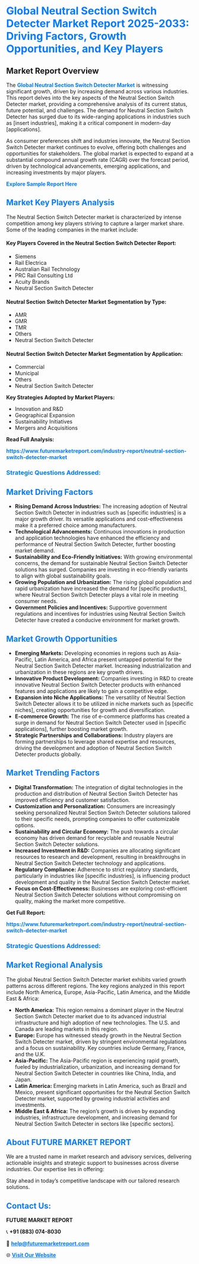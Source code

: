 <h1 style="color: #007BFF;">Global Neutral Section Switch Detecter Market Report 2025-2033: Driving Factors, Growth Opportunities, and Key Players</h1>

<section id="overview">
<h2>Market Report Overview</h2>
<p>The <a href="https://www.futuremarketreport.com/industry-report/neutral-section-switch-detecter-market" style="color: #007BFF; text-decoration: none;"><strong>Global Neutral Section Switch Detecter Market</strong></a> is witnessing significant growth, driven by increasing demand across various industries. This report delves into the key aspects of the Neutral Section Switch Detecter market, providing a comprehensive analysis of its current status, future potential, and challenges. The demand for Neutral Section Switch Detecter has surged due to its wide-ranging applications in industries such as [insert industries], making it a critical component in modern-day [applications].</p>
<p>As consumer preferences shift and industries innovate, the Neutral Section Switch Detecter market continues to evolve, offering both challenges and opportunities for stakeholders. The global market is expected to expand at a substantial compound annual growth rate (CAGR) over the forecast period, driven by technological advancements, emerging applications, and increasing investments by major players.</p>
</section>

<section id="overview">
<p><a href="https://www.futuremarketreport.com/request-sample/reportId=99965" style="color: #007BFF; text-decoration: none;"><strong>Explore Sample Report Here</strong></a></p>
</section>

<section id="key-players">
<h2 style="color: #007BFF;">Market Key Players Analysis</h2>
<p>The Neutral Section Switch Detecter market is characterized by intense competition among key players striving to capture a larger market share. Some of the leading companies in the market include:</p>
<h4>Key Players Covered in the Neutral Section Switch Detecter Report:</h4>
<ul><li>Siemens</li><li>Rail Electrica</li><li>Australian Rail Technology</li><li>PRC Rail Consulting Ltd</li><li>Acuity Brands</li><li>Neutral Section Switch Detecter</li></ul>
<h4>Neutral Section Switch Detecter Market Segmentation by Type:</h4>
<ul><li>AMR</li><li>GMR</li><li>TMR</li><li>Others</li><li>Neutral Section Switch Detecter</li></ul>

<h4>Neutral Section Switch Detecter Market Segmentation by Application:</h4>
<ul><li>Commercial</li><li>Municipal</li><li>Others</li><li>Neutral Section Switch Detecter</li></ul>
<p><strong>Key Strategies Adopted by Market Players:</strong></p>
<ul>
<li>Innovation and R&D</li>
<li>Geographical Expansion</li>
<li>Sustainability Initiatives</li>
<li>Mergers and Acquisitions</li>
</ul>
</section>

<section>
<p><strong>Read Full Analysis: </strong></p><a href="https://www.futuremarketreport.com/industry-report/neutral-section-switch-detecter-market" style="color: #007BFF; text-decoration: none;"><strong>https://www.futuremarketreport.com/industry-report/neutral-section-switch-detecter-market</strong></a>
<h3 style="color: #007BFF;">Strategic Questions Addressed:</h3>
</section>

<section id="driving-factors">
<h2 style="color: #007BFF;">Market Driving Factors</h2>
<ul>
<li><strong>Rising Demand Across Industries:</strong> The increasing adoption of Neutral Section Switch Detecter in industries such as [specific industries] is a major growth driver. Its versatile applications and cost-effectiveness make it a preferred choice among manufacturers.</li>
<li><strong>Technological Advancements:</strong> Continuous innovations in production and application technologies have enhanced the efficiency and performance of Neutral Section Switch Detecter, further boosting market demand.</li>
<li><strong>Sustainability and Eco-Friendly Initiatives:</strong> With growing environmental concerns, the demand for sustainable Neutral Section Switch Detecter solutions has surged. Companies are investing in eco-friendly variants to align with global sustainability goals.</li>
<li><strong>Growing Population and Urbanization:</strong> The rising global population and rapid urbanization have increased the demand for [specific products], where Neutral Section Switch Detecter plays a vital role in meeting consumer needs.</li>
<li><strong>Government Policies and Incentives:</strong> Supportive government regulations and incentives for industries using Neutral Section Switch Detecter have created a conducive environment for market growth.</li>
</ul>
</section>

<section id="growth-opportunities">
<h2 style="color: #007BFF;">Market Growth Opportunities</h2>
<ul>
<li><strong>Emerging Markets:</strong> Developing economies in regions such as Asia-Pacific, Latin America, and Africa present untapped potential for the Neutral Section Switch Detecter market. Increasing industrialization and urbanization in these regions are key growth drivers.</li>
<li><strong>Innovative Product Development:</strong> Companies investing in R&D to create innovative Neutral Section Switch Detecter products with enhanced features and applications are likely to gain a competitive edge.</li>
<li><strong>Expansion into Niche Applications:</strong> The versatility of Neutral Section Switch Detecter allows it to be utilized in niche markets such as [specific niches], creating opportunities for growth and diversification.</li>
<li><strong>E-commerce Growth:</strong> The rise of e-commerce platforms has created a surge in demand for Neutral Section Switch Detecter used in [specific applications], further boosting market growth.</li>
<li><strong>Strategic Partnerships and Collaborations:</strong> Industry players are forming partnerships to leverage shared expertise and resources, driving the development and adoption of Neutral Section Switch Detecter products globally.</li>
</ul>
</section>

<section id="trending-factors">
<h2 style="color: #007BFF;">Market Trending Factors</h2>
<ul>
<li><strong>Digital Transformation:</strong> The integration of digital technologies in the production and distribution of Neutral Section Switch Detecter has improved efficiency and customer satisfaction.</li>
<li><strong>Customization and Personalization:</strong> Consumers are increasingly seeking personalized Neutral Section Switch Detecter solutions tailored to their specific needs, prompting companies to offer customizable options.</li>
<li><strong>Sustainability and Circular Economy:</strong> The push towards a circular economy has driven demand for recyclable and reusable Neutral Section Switch Detecter solutions.</li>
<li><strong>Increased Investment in R&D:</strong> Companies are allocating significant resources to research and development, resulting in breakthroughs in Neutral Section Switch Detecter technology and applications.</li>
<li><strong>Regulatory Compliance:</strong> Adherence to strict regulatory standards, particularly in industries like [specific industries], is influencing product development and quality in the Neutral Section Switch Detecter market.</li>
<li><strong>Focus on Cost-Effectiveness:</strong> Businesses are exploring cost-efficient Neutral Section Switch Detecter solutions without compromising on quality, making the market more competitive.</li>
</ul>
</section>

<section>
<p><strong>Get Full Report: </strong></p><a href="https://www.futuremarketreport.com/industry-report/neutral-section-switch-detecter-market" style="color: #007BFF; text-decoration: none;"><strong>https://www.futuremarketreport.com/industry-report/neutral-section-switch-detecter-market</strong></a>
<h3 style="color: #007BFF;">Strategic Questions Addressed:</h3>
</section>


<section id="regional-analysis">
<h2 style="color: #007BFF;">Market Regional Analysis</h2>
<p>The global Neutral Section Switch Detecter market exhibits varied growth patterns across different regions. The key regions analyzed in this report include North America, Europe, Asia-Pacific, Latin America, and the Middle East & Africa:</p>
<ul>
<li><strong>North America:</strong> This region remains a dominant player in the Neutral Section Switch Detecter market due to its advanced industrial infrastructure and high adoption of new technologies. The U.S. and Canada are leading markets in this region.</li>
<li><strong>Europe:</strong> Europe has witnessed steady growth in the Neutral Section Switch Detecter market, driven by stringent environmental regulations and a focus on sustainability. Key countries include Germany, France, and the U.K.</li>
<li><strong>Asia-Pacific:</strong> The Asia-Pacific region is experiencing rapid growth, fueled by industrialization, urbanization, and increasing demand for Neutral Section Switch Detecter in countries like China, India, and Japan.</li>
<li><strong>Latin America:</strong> Emerging markets in Latin America, such as Brazil and Mexico, present significant opportunities for the Neutral Section Switch Detecter market, supported by growing industrial activities and investments.</li>
<li><strong>Middle East & Africa:</strong> The region’s growth is driven by expanding industries, infrastructure development, and increasing demand for Neutral Section Switch Detecter in sectors like [specific sectors].</li>
</ul>
</section>

<footer>
<h2 style="color: #007BFF;">About FUTURE MARKET REPORT</h2>
<p>We are a trusted name in market research and advisory services, delivering actionable insights and strategic support to businesses across diverse industries. Our expertise lies in offering:</p>

<p>Stay ahead in today’s competitive landscape with our tailored research solutions.</p>

<h2 style="color: #007BFF;">Contact Us:</h2>
<p><strong>FUTURE MARKET REPORT</strong></p>
<p>📞 <strong>+91 (883) 074-8030</strong></p>
<p>📧 <strong><a href="mailto:help@futuremarketreport.com" style="color: #007BFF;">help@futuremarketreport.com</a></strong></p>
<p>🌐 <strong><a href="https://www.futuremarketreport.com/" style="color: #007BFF;">Visit Our Website</a></strong></p>
</footer>
